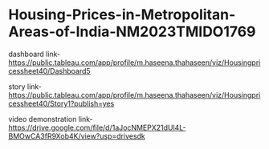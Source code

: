 # Housing-Prices-in-Metropolitan-Areas-of-India-NM2023TMIDO1769

 dashboard link-https://public.tableau.com/app/profile/m.haseena.thahaseen/viz/Housingpricessheet40/Dashboard5

story link- https://public.tableau.com/app/profile/m.haseena.thahaseen/viz/Housingpricessheet40/Story1?publish=yes

video demonstration link- https://drive.google.com/file/d/1aJocNMEPX21dUl4L-BMOwCA3fR9Xob4K/view?usp=drivesdk
